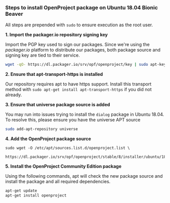 ### Steps to install OpenProject package on Ubuntu 18.04 Bionic Beaver

All steps are prepended with `sudo` to ensure execution as the root user.

**1. Import the packager.io repository signing key**

Import the PGP key used to sign our packages. Since we're using the _packager.io_ platform to distribute our packages, both package source and signing key are tied to their service.

```bash
wget -qO- https://dl.packager.io/srv/opf/openproject/key | sudo apt-key add -
```

**2. Ensure that apt-transport-https is installed**

Our repository requires apt to have https support. Install this transport method with `sudo apt-get install apt-transport-https` if you did not already.

**3. Ensure that universe package source is added**

You may run into issues trying to install the `dialog` package in Ubuntu 18.04. To resolve this, please ensure you have the universe APT source

```bash
sudo add-apt-repository universe
```


**4. Add the OpenProject package source**

```
sudo wget -O /etc/apt/sources.list.d/openproject.list \
  https://dl.packager.io/srv/opf/openproject/stable/8/installer/ubuntu/18.04.repo
```


**5. Install the OpenProject Community Edition package**

Using the following commands, apt will check the new package source and install the package and all required dependencies.

```bash
apt-get update
apt-get install openproject
```
